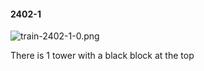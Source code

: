 #### 2402-1
![train-2402-1-0.png](https://github.com/lil-lab/nlvr/raw/master/nlvr/train/images/39/train-2402-1-0.png "train-2402-1-0.png")

There is 1 tower with a black block at the top